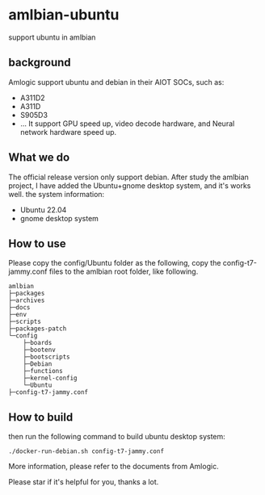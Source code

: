 
# amlbian-ubuntu
support ubuntu in amlbian

## background
Amlogic support ubuntu and debian in their AIOT SOCs, such as:
+ A311D2
+ A311D
+ S905D3
+ ...
It support GPU speed up, video decode hardware, and Neural network hardware speed up. 

## What we do
The official release version only support debian.
After study the amlbian project, I have added the Ubuntu+gnome desktop system, and it's works well.
the system information:
+ Ubuntu 22.04
+ gnome desktop system

## How to use
Please copy the config/Ubuntu folder as the following,
copy the config-t7-jammy.conf files to the amlbian root folder, like following. 
```
amlbian
├─packages
├─archives
├─docs
├─env
├─scripts
├─packages-patch
└─config
    ├─boards
    ├─bootenv
    ├─bootscripts
    ├─Debian
    ├─functions
    ├─kernel-config
    └─Ubuntu
├─config-t7-jammy.conf
```
## How to build
then run the following command to build ubuntu desktop system:
```
./docker-run-debian.sh config-t7-jammy.conf
```

More information, please refer to the documents from Amlogic.


Please star if it's helpful for you, thanks a lot. 


